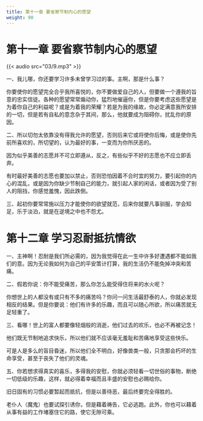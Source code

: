 ```yaml
---
title: 第十一章 要省察节制内心的愿望
weight: 90
---
```

# 第十一章 要省察节制内心的愿望

{{< audio src="03/9.mp3" >}}

一、我儿哪，你还要学习许多未曾学习过的事。主啊，那是什么事？

你要使你的愿望完全合乎我所喜悦的，你不要做爱自己的人，但要做一个遵我的旨意的忠实信徒。各种的愿望常常煽动你，猛烈地催逼你，但是你要考虑这些愿望是为着你自己的利益呢？或是为着我的荣耀？若是为我的缘故，你必定满意我所安排的一切，但是若有自私的意念杂于其间，那么，他就要成为阻碍你，扰乱你的原因。

二、所以切勿太依靠没有得我允许的愿望，否则后来它或将使你后悔，或是使你先前所喜欢的，所切望的，认为最好的事，一变而为你所厌恶的。

因为似乎美善的志愿并不可立即遵从，反之，有些似乎不好的志愿也不应立即丢弃。

有时最好美善的志愿也要加以禁止，否则恐怕因着不合时宜的努力，要引起你的内心的混乱，或是因为你缺少节制自己的能力，就引起人家的闲话，或者因为受了别人的阻挡，你感觉羞愧，因此跌倒。

三、起初你要常常施以压力才能使你的欲望就范，后来你就要凡事驯服，学会知足，乐于淡泊，就是在逆境之中也不怨尤。

# 第十二章 学习忍耐抵抗情欲

一、主神啊！忍耐是我们所必需的，因为我觉得在此一生中许多好遭遇都不能如我们的意。因为无论我如何为自己的平安策计打算，我的生活仍不能免掉冲突和苦痛。

二、假若你说：你不能受痛苦，那么你怎么能受得住将来的水火呢？

你想世上的人都没有或只有不多的痛苦吗？你问一问生活最舒泰的人，你就必发现相反的结果。但是你要说：他们有许多的乐趣，而且可以随心所欲，所以痛苦就无足轻重了。

三、看哪！世上的富人都要像轻烟般的消逝，他们过去的欢乐，也必不再被记念！

他们既无节制地追求快乐，所以他们就不应该毫无羞耻和苦痛地享受这些快乐。

可是人是多么的盲目昏迷，所以他们全不明白，好像兽类一般，只贪那会朽坏的生命享受，甚至于丧失了他们的灵魂。

五、你若想求得真实的喜乐，多得我的安慰，你就必须轻看一切世俗的事物，断绝一切低级的乐趣，这样，就必得着幸福而且丰盛的安慰也必赐给你。

旧日固有的习惯必要暂起而抵抗，但是以善待恶，最后终要完全得胜的。

老仆人（魔鬼）也要试探引诱你，但是藉着祷告，它必逃跑。此外，你也可以藉着从事有益的工作堵塞住它的路，使它无隙可乘。

